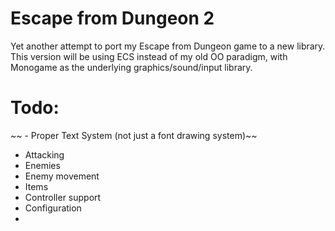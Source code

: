 # Escape from Dungeon 2

Yet another attempt to port my Escape from Dungeon game to a new library.
This version will be using ECS instead of my old OO paradigm, with Monogame as the underlying graphics/sound/input library.

# Todo:
~~ - Proper Text System (not just a font drawing system)~~
 - Attacking
 - Enemies
 - Enemy movement
 - Items
 - Controller support
 - Configuration
 - 
